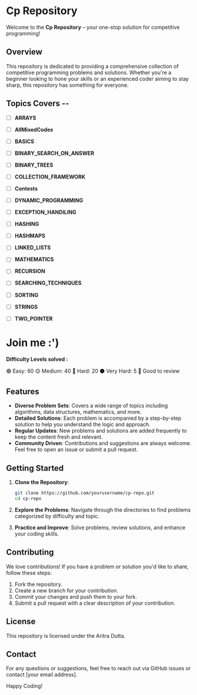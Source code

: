# Cp Repository

Welcome to the **Cp Repository** – your one-stop solution for competitive programming!

## Overview

This repository is dedicated to providing a comprehensive collection of competitive programming problems and solutions. Whether you're a beginner looking to hone your skills or an experienced coder aiming to stay sharp, this repository has something for everyone.

## Topics Covers --

- [ ] **ARRAYS**

- [ ] **AllMixedCodes**

- [ ] **BASICS**

- [ ] **BINARY_SEARCH_ON_ANSWER**

- [ ] **BINARY_TREES**

- [ ] **COLLECTION_FRAMEWORK**

- [ ] **Contests**

- [ ] **DYNAMIC_PROGRAMMING**

- [ ] **EXCEPTION_HANDILING**

- [ ] **HASHING**

- [ ] **HASHMAPS**

- [ ] **LINKED_LISTS**

- [ ] **MATHEMATICS**

- [ ] **RECURSION**

- [ ] **SEARCHING_TECHNIQUES**

- [ ] **SORTING**

- [ ] **STRINGS**

- [ ] **TWO_POINTER**
 
# Join me :')

**Difficulty Levels solved :**

 🟢 Easy: 60 
 🟡 Medium: 40 
 🔴 Hard:  20
 ⚫️ Very Hard: 5
 🌟 Good to review

## Features

- **Diverse Problem Sets**: Covers a wide range of topics including algorithms, data structures, mathematics, and more.
- **Detailed Solutions**: Each problem is accompanied by a step-by-step solution to help you understand the logic and approach.
- **Regular Updates**: New problems and solutions are added frequently to keep the content fresh and relevant.
- **Community Driven**: Contributions and suggestions are always welcome. Feel free to open an issue or submit a pull request.

## Getting Started

1. **Clone the Repository**:
    ```bash
    git clone https://github.com/yourusername/cp-repo.git
    cd cp-repo
    ```

2. **Explore the Problems**: Navigate through the directories to find problems categorized by difficulty and topic.

3. **Practice and Improve**: Solve problems, review solutions, and enhance your coding skills.

## Contributing

We love contributions! If you have a problem or solution you'd like to share, follow these steps:
1. Fork the repository.
2. Create a new branch for your contribution.
3. Commit your changes and push them to your fork.
4. Submit a pull request with a clear description of your contribution.

## License

This repository is licensed under the Aritra Dutta.

## Contact

For any questions or suggestions, feel free to reach out via GitHub issues or contact [your email address].

Happy Coding!
